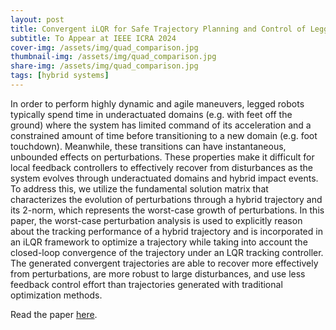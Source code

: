 ```yaml
---
layout: post
title: Convergent iLQR for Safe Trajectory Planning and Control of Legged Robots
subtitle: To Appear at IEEE ICRA 2024
cover-img: /assets/img/quad_comparison.jpg
thumbnail-img: /assets/img/quad_comparison.jpg
share-img: /assets/img/quad_comparison.jpg
tags: [hybrid systems]
---
```


In order to perform highly dynamic and agile maneuvers, legged robots typically spend time in underactuated domains (e.g. with feet off the ground) where the system has limited command of its acceleration and a constrained amount of time before transitioning to a new domain (e.g. foot touchdown). Meanwhile, these transitions can have instantaneous, unbounded effects on perturbations. These properties make it difficult for local feedback controllers to effectively recover from disturbances as the system evolves through underactuated domains and hybrid impact events. To address this, we utilize the fundamental solution matrix that characterizes the evolution of perturbations through a hybrid trajectory and its 2-norm, which represents the worst-case growth of perturbations. In this paper, the worst-case perturbation analysis is used to explicitly reason about the tracking performance of a hybrid trajectory and is incorporated in an iLQR framework to optimize a trajectory while taking into account the closed-loop convergence of the trajectory under an LQR tracking controller. The generated convergent trajectories are able to recover more effectively from perturbations, are more robust to large disturbances, and use less feedback control effort than trajectories generated with traditional optimization methods.

Read the paper [here](https://arxiv.org/abs/2304.00346).
